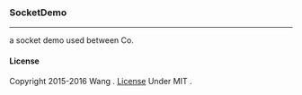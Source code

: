 ### SocketDemo
---------------
a socket demo used between Co.

#### License

Copyright 2015-2016 Wang . [License](https://github.com/0532/socketDemo/blob/master/LICENSE) Under MIT .

